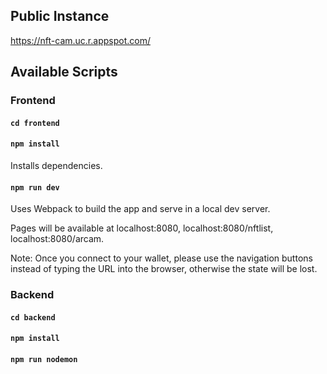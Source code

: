 ## Public Instance
[https://nft-cam.uc.r.appspot.com/
]()
## Available Scripts
### Frontend
#### `cd frontend`

#### `npm install`

Installs dependencies.

#### `npm run dev`

Uses Webpack to build the app and serve in a local dev server.

Pages will be available at localhost:8080, localhost:8080/nftlist, localhost:8080/arcam.

Note: Once you connect to your wallet, please use the navigation buttons instead of
typing the URL into the browser, otherwise the state will be lost.

### Backend
#### `cd backend`

#### `npm install`

#### `npm run nodemon`
